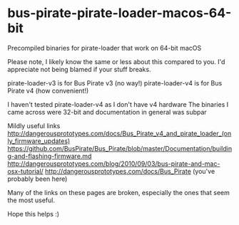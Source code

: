 # bus-pirate-pirate-loader-macos-64-bit
Precompiled binaries for pirate-loader that work on 64-bit macOS

Please note, I likely know the same or less about this compared to you. I'd appreciate not being blamed if your stuff breaks.

pirate-loader-v3 is for Bus Pirate v3 (no way!)
pirate-loader-v4 is for Bus Pirate v4 (how convenient!)

I haven't tested pirate-loader-v4 as I don't have v4 hardware
The binaries I came across were 32-bit and documentation in general was subpar

Mildly useful links
http://dangerousprototypes.com/docs/Bus_Pirate_v4_and_pirate_loader_(only_firmware_updates)
https://github.com/BusPirate/Bus_Pirate/blob/master/Documentation/building-and-flashing-firmware.md
http://dangerousprototypes.com/blog/2010/09/03/bus-pirate-and-mac-osx-tutorial/
http://dangerousprototypes.com/docs/Bus_Pirate (you've probably been here)

Many of the links on these pages are broken, especially the ones that seem the most useful.

Hope this helps :)
